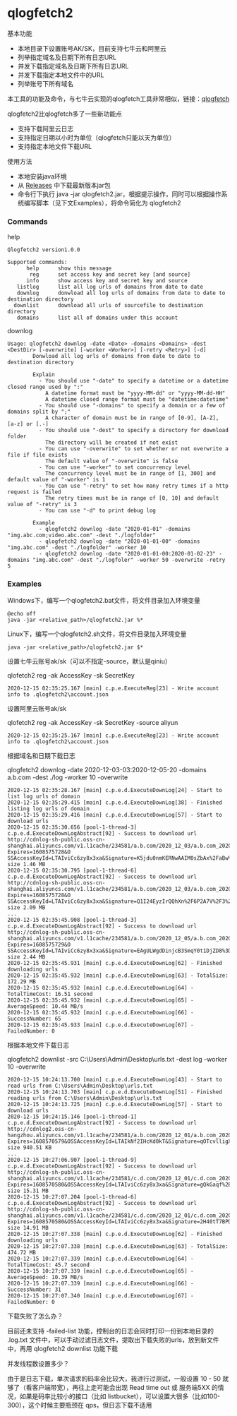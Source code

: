 # qlogfetch2

基本功能
- 本地目录下设置账号AK/SK，目前支持七牛云和阿里云
- 列举指定域名及日期下所有日志URL
- 并发下载指定域名及日期下所有日志URL
- 并发下载指定本地文件中的URL
- 列举账号下所有域名

本工具的功能及命令，与七牛云实现的qlogfetch工具非常相似，链接：[qlogfetch](https://developer.qiniu.com/fusion/tools/1665/qlogfetch)

qlogfetch2比qlogfetch多了一些新功能点
- 支持下载阿里云日志
- 支持指定日期以小时为单位（qlogfetch只能以天为单位）
- 支持指定本地文件下载URL

使用方法
- 本地安装java环境
- 从 [Releases](https://github.com/peteryuanpan/qlogfetch2/releases) 中下载最新版本jar包
- 命令行下执行 java -jar qlogfetch2.jar，根据提示操作，同时可以根据操作系统编写脚本（见下文Examples），将命令简化为 qlogfetch2

### Commands

help
```
Qlogfetch2 version1.0.0

Supported commands:
      help      show this message
       reg      set access key and secret key [and source]
      info      show access key and secret key and source
   listlog      list all log urls of domains from date to date
   downlog      donwload all log urls of domains from date to date to destination directory
  downlist      download all urls of sourcefile to destination directory
   domains      list all of domains under this account
```

downlog
```
Usage: qlogfetch2 downlog -date <Date> -domains <Domains> -dest <DestDir> [-overwrite] [-worker <Worker>] [-retry <Retry>] [-d]
        Donwload all log urls of domains from date to date to destination directory

        Explain
          - You should use "-date" to specify a datetime or a datetime closed range used by ":"
            A datetime format must be "yyyy-MM-dd" or "yyyy-MM-dd-HH"
            A datetime closed range format must be "datetime:datetime"
          - You should use "-domains" to specify a domain or a few of domains split by ";"
            A character of domain must be in range of [0-9], [A-Z], [a-z] or [.-]
          - You should use "-dest" to specify a directory for download folder
            The directory will be created if not exist
          - You can use "-overwrite" to set whether or not overwrite a file if file exists
            The default value of "-overwrite" is false
          - You can use "-worker" to set concurrency level
            The concurrency level must be in range of [1, 300] and default value of "-worker" is 1
          - You can use "-retry" to set how many retry times if a http request is failed
            The retry times must be in range of [0, 10] and default value of "-retry" is 3
          - You can use "-d" to print debug log

        Example
          - qlogfetch2 downlog -date "2020-01-01" -domains "img.abc.com;video.abc.com" -dest "./logfolder"
          - qlogfetch2 downlog -date "2020-01-01-00" -domains "img.abc.com" -dest "./logfolder" -worker 10
          - qlogfetch2 downlog -date "2020-01-01-00:2020-01-02-23" -domains "img.abc.com" -dest "./logfoler" -worker 50 -overwrite -retry 5
```

### Examples

Windows下，编写一个qlogfetch2.bat文件，将文件目录加入环境变量
```
@echo off
java -jar <relative_path>/qlogfetch2.jar %*
```

Linux下，编写一个qlogfetch2.sh文件，将文件目录加入环境变量
```
java -jar <relative_path>/qlogfetch2.jar $*
```

设置七牛云账号ak/sk（可以不指定-source，默认是qiniu）

qlofetch2 reg -ak AccessKey -sk SecretKey
```
2020-12-15 02:35:25.167 [main] c.p.e.ExecuteReg[23] - Write account info to .qlogfetch2\account.json
```

设置阿里云账号ak/sk

qlofetch2 reg -ak AccessKey -sk SecretKey -source aliyun
```
2020-12-15 02:35:25.167 [main] c.p.e.ExecuteReg[23] - Write account info to .qlogfetch2\account.json
```

根据域名和日期下载日志

qlogfetch2 downlog -date 2020-12-03-03:2020-12-05-20 -domains a.b.com -dest ./log -worker 10 -overwrite
```
2020-12-15 02:35:28.167 [main] c.p.e.d.ExecuteDownLog[24] - Start to list log urls of domain
2020-12-15 02:35:29.415 [main] c.p.e.d.ExecuteDownLog[38] - Finished listing log urls of domain
2020-12-15 02:35:29.416 [main] c.p.e.d.ExecuteDownLog[57] - Start to download urls
2020-12-15 02:35:30.656 [pool-1-thread-3] c.p.e.d.ExecuteDownLogAbstract[92] - Success to download url http://cdnlog-sh-public.oss-cn-shanghai.aliyuncs.com/v1.l1cache/234581/a.b.com/2020_12_03/a.b.com_2020_12_03_040000_050000.gz?Expires=1608575728&O
SSAccessKeyId=LTAIviCc6zy8x3xa&Signature=K5jdu0nmKERNwAAIM0sZbAx%2FaBw%3D size 1.46 MB
2020-12-15 02:35:30.795 [pool-1-thread-6] c.p.e.d.ExecuteDownLogAbstract[92] - Success to download url http://cdnlog-sh-public.oss-cn-shanghai.aliyuncs.com/v1.l1cache/234581/a.b.com/2020_12_03/a.b.com_2020_12_03_070000_080000.gz?Expires=1608575728&O
SSAccessKeyId=LTAIviCc6zy8x3xa&Signature=Q1I24EyzIrQQhXn%2F6P2A7V%2F3%2BJ8%3D size 2.09 MB
...
2020-12-15 02:35:45.908 [pool-1-thread-3] c.p.e.d.ExecuteDownLogAbstract[92] - Success to download url http://cdnlog-sh-public.oss-cn-shanghai.aliyuncs.com/v1.l1cache/234581/a.b.com/2020_12_05/a.b.com_2020_12_05_190000_200000.gz?Expires=1608575729&O
SSAccessKeyId=LTAIviCc6zy8x3xa&Signature=EAgULWgdDinjcB3SmqY0t1DjZD8%3D size 2.44 MB
2020-12-15 02:35:45.931 [main] c.p.e.d.ExecuteDownLog[62] - Finished downloading urls
2020-12-15 02:35:45.932 [main] c.p.e.d.ExecuteDownLog[63] - TotalSize: 172.29 MB
2020-12-15 02:35:45.932 [main] c.p.e.d.ExecuteDownLog[64] - TotalTimeCost: 16.51 second
2020-12-15 02:35:45.932 [main] c.p.e.d.ExecuteDownLog[65] - AverageSpeed: 10.44 MB/s
2020-12-15 02:35:45.932 [main] c.p.e.d.ExecuteDownLog[66] - SuccessNumber: 65
2020-12-15 02:35:45.933 [main] c.p.e.d.ExecuteDownLog[67] - FailedNumber: 0
```

根据本地文件下载日志

qlogfetch2 downlist -src C:\Users\Admin\Desktop\urls.txt -dest log -worker 10 -overwrite
```
2020-12-15 10:24:13.700 [main] c.p.e.d.ExecuteDownLog[43] - Start to read urls from C:\Users\Admin\Desktop\urls.txt
2020-12-15 10:24:13.703 [main] c.p.e.d.ExecuteDownLog[51] - Finished reading urls from C:\Users\Admin\Desktop\urls.txt
2020-12-15 10:24:13.725 [main] c.p.e.d.ExecuteDownLog[57] - Start to download urls
2020-12-15 10:24:15.146 [pool-1-thread-1] c.p.e.d.ExecuteDownLogAbstract[92] - Success to download url http://cdnlog2.oss-cn-hangzhou.aliyuncs.com/v1.l1cache/234581/a.b.com/2020_12_01/a.b.com_2020_12_01_030000_040000.gz?Expires=1608570579&OSSAccessKeyId=LTAIkNf2IHcKd0kT&Signature=qOTcvlligX0IJFCfz22%2FixmJgH8%3D size 940.51 KB
...
2020-12-15 10:27:06.907 [pool-1-thread-9] c.p.e.d.ExecuteDownLogAbstract[92] - Success to download url http://cdnlog-sh-public.oss-cn-shanghai.aliyuncs.com/v1.l1cache/234581/c.d.com/2020_12_01/c.d.com_2020_12_01_034800_035000.gz?Expires=1608570580&OSSAccessKeyId=LTAIviCc6zy8x3xa&Signature=gQkGaqf%2BEI6Y5H6Vn3wYc1Gd2mU%3D size 15.31 MB
2020-12-15 10:27:07.204 [pool-1-thread-6] c.p.e.d.ExecuteDownLogAbstract[92] - Success to download url http://cdnlog-sh-public.oss-cn-shanghai.aliyuncs.com/v1.l1cache/234581/c.d.com/2020_12_01/c.d.com_2020_12_01_035800_040000.gz?Expires=1608570580&OSSAccessKeyId=LTAIviCc6zy8x3xa&Signature=2H40tT7BPDWzKsSkN1AsBSXQAQA%3D size 14.91 MB
2020-12-15 10:27:07.338 [main] c.p.e.d.ExecuteDownLog[62] - Finished downloading urls
2020-12-15 10:27:07.338 [main] c.p.e.d.ExecuteDownLog[63] - TotalSize: 474.72 MB
2020-12-15 10:27:07.339 [main] c.p.e.d.ExecuteDownLog[64] - TotalTimeCost: 45.7 second
2020-12-15 10:27:07.339 [main] c.p.e.d.ExecuteDownLog[65] - AverageSpeed: 10.39 MB/s
2020-12-15 10:27:07.339 [main] c.p.e.d.ExecuteDownLog[66] - SuccessNumber: 31
2020-12-15 10:27:07.340 [main] c.p.e.d.ExecuteDownLog[67] - FailedNumber: 0
```

下载失败了怎么办？

目前还未支持 -failed-list 功能，控制台的日志会同时打印一份到本地目录的 .log.txt 文件中，可以手动过滤日志文件，提取出下载失败的urls，放到新文件中，再用 qlogfetch2 downlist 功能下载

并发线程数设置多少？

由于是日志下载，单次请求的码率会比较大，我进行过测试，一般设置 10 - 50 就够了（看客户端带宽），再往上走可能会出现 Read time out 或 服务端5XX 的情况，如果是码率比较小的接口（比如 listbucket），可以设置大很多（比如100-300），这个时候主要瓶颈在 qps，但日志下载不适用

